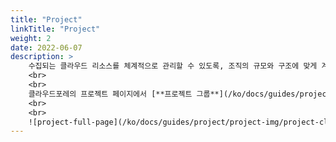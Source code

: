 ```yaml
---
title: "Project"
linkTitle: "Project"
weight: 2
date: 2022-06-07
description: >
    수집되는 클라우드 리소스를 체계적으로 관리할 수 있도록, 조직의 규모와 구조에 맞게 계층 구조를 설계하여 관리하세요.
    <br>
    <br>
    클라우드포레의 프로젝트 페이지에서 [**프로젝트 그룹**](/ko/docs/guides/project/project-group)과 [**프로젝트**](/ko/docs/guides/project/project)를 만들고, [**멤버**](/ko/docs/guides/project/member)를 초대할 수 있습니다.
    <br>
    <br>
    ![project-full-page](/ko/docs/guides/project/project-img/project-click-all-project.png)
---
```

